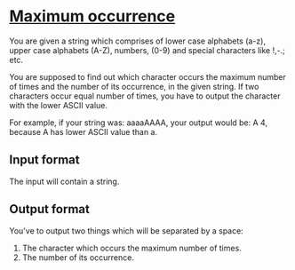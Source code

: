 # [Maximum occurrence][link]

You are given a string which comprises of lower case alphabets (a-z), upper case alphabets (A-Z), numbers, (0-9) and special characters like !,-.; etc.

You are supposed to find out which character occurs the maximum number of times and the number of its occurrence, in the given string. If two characters occur equal number of times, you have to output the character with the lower ASCII value.

For example, if your string was: aaaaAAAA, your output would be: A 4, because A has lower ASCII value than a.

## Input format

The input will contain a string.

## Output format

You've to output two things which will be separated by a space:

1. The character which occurs the maximum number of times.
2. The number of its occurrence.

[link]: https://www.hackerearth.com/practice/data-structures/hash-tables/basics-of-hash-tables/practice-problems/algorithm/maximum-occurrence-9/
